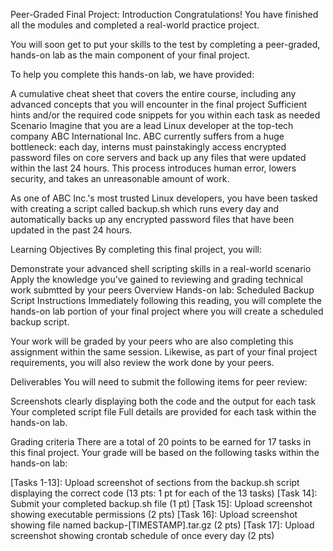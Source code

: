 Peer-Graded Final Project: Introduction
Congratulations! You have finished all the modules and completed a real-world practice project.

You will soon get to put your skills to the test by completing a peer-graded, hands-on lab as the main component of your final project.

To help you complete this hands-on lab, we have provided:

A cumulative cheat sheet that covers the entire course, including any advanced concepts that you will encounter in the final project
Sufficient hints and/or the required code snippets for you within each task as needed
Scenario
Imagine that you are a lead Linux developer at the top-tech company ABC International Inc. ABC currently suffers from a huge bottleneck: each day, interns must painstakingly access encrypted password files on core servers and back up any files that were updated within the last 24 hours. This process introduces human error, lowers security, and takes an unreasonable amount of work.

As one of ABC Inc.'s most trusted Linux developers, you have been tasked with creating a script called backup.sh which runs every day and automatically backs up any encrypted password files that have been updated in the past 24 hours.

Learning Objectives
By completing this final project, you will:

Demonstrate your advanced shell scripting skills in a real-world scenario
Apply the knowledge you've gained to reviewing and grading technical work submtted by your peers
Overview
Hands-on lab: Scheduled Backup Script
Instructions
Immediately following this reading, you will complete the hands-on lab portion of your final project where you will create a scheduled backup script.

Your work will be graded by your peers who are also completing this assignment within the same session. Likewise, as part of your final project requirements, you will also review the work done by your peers.

Deliverables
You will need to submit the following items for peer review:

Screenshots clearly displaying both the code and the output for each task
Your completed script file
Full details are provided for each task within the hands-on lab.

Grading criteria
There are a total of 20 points to be earned for 17 tasks in this final project.
Your grade will be based on the following tasks within the hands-on lab:

[Tasks 1-13]: Upload screenshot of sections from the backup.sh script displaying the correct code (13 pts: 1 pt for each of the 13 tasks)
[Task 14]: Submit your completed backup.sh file (1 pt)
[Task 15]: Upload screenshot showing executable permissions (2 pts)
[Task 16]: Upload screenshot showing file named backup-[TIMESTAMP].tar.gz (2 pts)
[Task 17]: Upload screenshot showing crontab schedule of once every day (2 pts)
